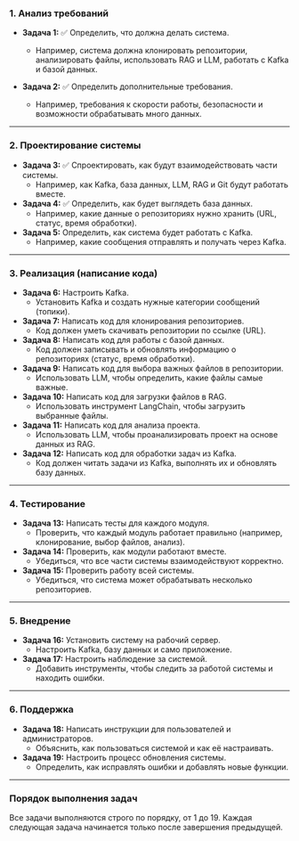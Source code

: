 ### **1. Анализ требований**
- **Задача 1:** ✅ Определить, что должна делать система.  
  - Например, система должна клонировать репозитории, анализировать файлы, использовать RAG и LLM, работать с Kafka и базой данных.  

- **Задача 2:** ✅ Определить дополнительные требования.  
  - Например, требования к скорости работы, безопасности и возможности обрабатывать много данных.  

---

### **2. Проектирование системы**
- **Задача 3:** ✅ Спроектировать, как будут взаимодействовать части системы.  
  - Например, как Kafka, база данных, LLM, RAG и Git будут работать вместе.  
- **Задача 4:** ✅ Определить, как будет выглядеть база данных.  
  - Например, какие данные о репозиториях нужно хранить (URL, статус, время обработки).  
- **Задача 5:** Определить, как система будет работать с Kafka.  
  - Например, какие сообщения отправлять и получать через Kafka.  

---

### **3. Реализация (написание кода)**
- **Задача 6:** Настроить Kafka.  
  - Установить Kafka и создать нужные категории сообщений (топики).  
- **Задача 7:** Написать код для клонирования репозиториев.  
  - Код должен уметь скачивать репозитории по ссылке (URL).  
- **Задача 8:** Написать код для работы с базой данных.  
  - Код должен записывать и обновлять информацию о репозиториях (статус, время обработки).  
- **Задача 9:** Написать код для выбора важных файлов в репозитории.  
  - Использовать LLM, чтобы определить, какие файлы самые важные.  
- **Задача 10:** Написать код для загрузки файлов в RAG.  
  - Использовать инструмент LangChain, чтобы загрузить выбранные файлы.  
- **Задача 11:** Написать код для анализа проекта.  
  - Использовать LLM, чтобы проанализировать проект на основе данных из RAG.  
- **Задача 12:** Написать код для обработки задач из Kafka.  
  - Код должен читать задачи из Kafka, выполнять их и обновлять базу данных.  

---

### **4. Тестирование**
- **Задача 13:** Написать тесты для каждого модуля.  
  - Проверить, что каждый модуль работает правильно (например, клонирование, выбор файлов, анализ).  
- **Задача 14:** Проверить, как модули работают вместе.  
  - Убедиться, что все части системы взаимодействуют корректно.  
- **Задача 15:** Проверить работу всей системы.  
  - Убедиться, что система может обрабатывать несколько репозиториев.  

---

### **5. Внедрение**
- **Задача 16:** Установить систему на рабочий сервер.  
  - Настроить Kafka, базу данных и само приложение.  
- **Задача 17:** Настроить наблюдение за системой.  
  - Добавить инструменты, чтобы следить за работой системы и находить ошибки.  

---

### **6. Поддержка**
- **Задача 18:** Написать инструкции для пользователей и администраторов.  
  - Объяснить, как пользоваться системой и как её настраивать.  
- **Задача 19:** Настроить процесс обновления системы.  
  - Определить, как исправлять ошибки и добавлять новые функции.  

---

### **Порядок выполнения задач**
Все задачи выполняются строго по порядку, от 1 до 19. Каждая следующая задача начинается только после завершения предыдущей.